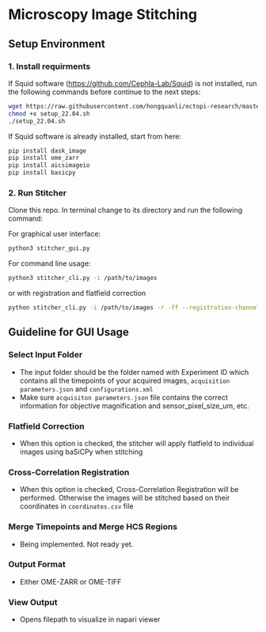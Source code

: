 # Microscopy Image Stitching

## Setup Environment

### 1. Install requirments
If Squid software (https://github.com/Cephla-Lab/Squid) is not installed, run the following commands before continue to the next steps: 
```bash
wget https://raw.githubusercontent.com/hongquanli/octopi-research/master/software/setup_22.04.sh
chmod +x setup_22.04.sh
./setup_22.04.sh
```
If Squid software is already installed, start from here:
```bash
pip install dask_image
pip install ome_zarr
pip install aicsimageio
pip install basicpy
```
### 2. Run Stitcher
Clone this repo. In terminal change to its directory and run the following command:

For graphical user interface:
```bash
python3 stitcher_gui.py
```
For command line usage:
```bash
python3 stitcher_cli.py -i /path/to/images
```
or with registration and flatfield correction
```bash
python stitcher_cli.py -i /path/to/images -r -ff --registration-channel "Fluorescence 488 nm Ex"
```
## Guideline for GUI Usage
### Select Input Folder
  - The input folder should be the folder named with Experiment ID which contains all the timepoints of your acquired images, `acquisition parameters.json` and `configurations.xml`
  - Make sure `acquisiton parameters.json` file contains the correct information for objective magnification and sensor_pixel_size_um, etc.
### Flatfield Correction
  - When this option is checked, the stitcher will apply flatfield to individual images using baSiCPy when stitching
### Cross-Correlation Registration
  - When this option is checked, Cross-Correlation Registration will be performed. Otherwise the images will be stitched based on their coordinates in `coordinates.csv` file
### Merge Timepoints and Merge HCS Regions
  - Being implemented. Not ready yet.
### Output Format
  - Either OME-ZARR or OME-TIFF
### View Output 
  - Opens filepath to visualize in napari viewer
